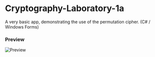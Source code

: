 # Cryptography-Laboratory-1a
A very basic app, demonstrating the use of the permutation cipher. (C# / Windows Forms)
### Preview
![Preview](https://i.imgur.com/8IMCCQp.png)
